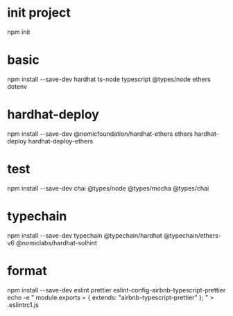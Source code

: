 # init project

npm init

# basic

npm install --save-dev hardhat ts-node typescript @types/node ethers dotenv

# hardhat-deploy

npm install --save-dev @nomicfoundation/hardhat-ethers ethers hardhat-deploy hardhat-deploy-ethers


# test

npm install --save-dev chai @types/node @types/mocha @types/chai

# typechain

npm install --save-dev typechain @typechain/hardhat @typechain/ethers-v6 @nomiclabs/hardhat-solhint


# format

npm install --save-dev eslint prettier eslint-config-airbnb-typescript-prettier
echo -e "
module.exports = {
    extends: "airbnb-typescript-prettier"
};
" > .eslintrc1.js
